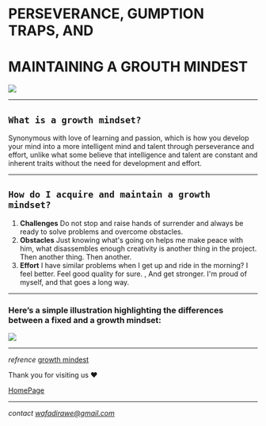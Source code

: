 
# PERSEVERANCE, GUMPTION TRAPS, AND
# MAINTAINING A GROUTH MINDEST

![](https://cpb-us-e1.wpmucdn.com/sites.dartmouth.edu/dist/8/197/files/2017/05/Growth-Mindset_Copyright-Big-Change1.jpg)
 ***
## `What is a growth mindset?`
 Synonymous with love of learning and passion, which is how you develop your mind into a more intelligent mind and talent through perseverance and effort, unlike what some believe that intelligence and talent are constant and inherent traits without the need for development and effort. 
 ***
 ## `How do I acquire and maintain a growth mindset? `
1. **Challenges**
Do not stop and raise hands of surrender and always be ready to solve problems and overcome obstacles. 
2. **Obstacles**
Just knowing what's going on helps me make peace with him, what disassembles enough creativity is another thing in the project. Then another thing. Then another. 
3. **Effort**
I have similar problems when I get up and ride in the morning? I feel better. Feel good quality for sure. , And get stronger. I'm proud of myself, and that goes a long way. 

*** 
### Here’s a simple illustration highlighting the differences between a fixed and a growth mindset:

![](https://3kllhk1ibq34qk6sp3bhtox1-wpengine.netdna-ssl.com/wp-content/uploads/NewGrowthMindset2.png)

***
*refrence* [growth mindest](https://www.atlassian.com/blog/inside-atlassian/growth-mindset)

Thank you for visiting us ♥ 

[HomePage](../../README.md)

***

*contact wafadirawe@gmail.com*